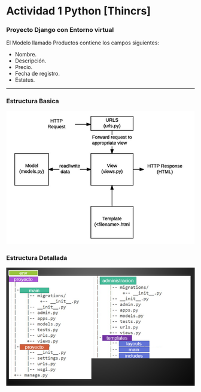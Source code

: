 # Actividad 1 Python [Thincrs]

### Proyecto Django con Entorno virtual

El Modelo llamado Productos contiene los campos siguientes:

- Nombre. 
- Descripción. 
- Precio. 
- Fecha de registro.
- Estatus.

---

### Estructura Basica 
![Estructura Basica](https://raw.githubusercontent.com/Hiram8A/Actividad_1.Python_Thincrs/master/Estructura_Basica.png)

### Estructura Detallada 
![Estructura Detallada](https://raw.githubusercontent.com/Hiram8A/Actividad_1.Python_Thincrs/master/Estructura_Detallada.png)
